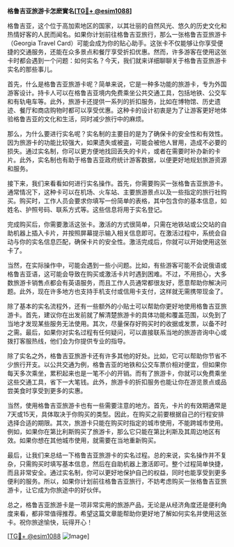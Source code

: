 **格鲁吉亚旅游卡怎麽實名[[TG💪+ @esim1088](https://t.me/s/esim1088)]**

格鲁吉亚，这个位于高加索地区的国家，以其壮丽的自然风光、悠久的历史文化和热情好客的人民而闻名。如果你计划前往格鲁吉亚旅行，那么一张格鲁吉亚旅游卡（Georgia Travel Card）可能会成为你的贴心助手。这张卡不仅能够让你享受便捷的交通服务，还能在众多景点和餐厅享受折扣优惠。然而，许多游客在使用这张卡时都会遇到一个问题：如何实名？今天，我们就来详细聊聊关于格鲁吉亚旅游卡实名的那些事儿。

首先，什么是格鲁吉亚旅游卡呢？简单来说，它是一种多功能的旅游卡，专为外国游客设计。持卡人可以在格鲁吉亚境内免费乘坐公共交通工具，包括地铁、公交车和有轨电车等。此外，旅游卡还提供一系列的折扣服务，比如在博物馆、历史遗迹、餐厅和商店购物时都可以享受优惠。这种卡的设计初衷是为了让游客更好地体验格鲁吉亚的文化和生活，同时减少旅行中的麻烦。

那么，为什么要进行实名呢？实名制的主要目的是为了确保卡的安全性和有效性。因为旅游卡的功能比较强大，如果遗失或被盗，可能会被他人冒用，造成不必要的损失。通过实名制，你可以更方便地找回丢失的卡片，或者在需要时补办新的卡片。此外，实名制也有助于格鲁吉亚政府统计游客数据，以便更好地规划旅游资源和服务。

接下来，我们来看看如何进行实名操作。首先，你需要购买一张格鲁吉亚旅游卡。通常情况下，这种卡可以在机场、火车站、主要旅游景点以及一些指定的旅行社购买。购买时，工作人员会要求你填写一份简单的表格，其中包含你的基本信息，如姓名、护照号码、联系方式等。这些信息将用于实名登记。

完成购买后，你需要激活这张卡。激活的方式很简单，只需在地铁站或公交站的自助机器上插入卡片，并按照屏幕提示输入相关信息即可。在激活过程中，系统会自动与你的实名信息匹配，确保卡片的安全性。激活完成后，你就可以开始使用这张卡了。

当然，在实际操作中，可能会遇到一些小问题。比如，有些游客可能不会说俄语或格鲁吉亚语，这可能会导致在购买或激活卡片时遇到困难。不过，不用担心，大多数旅游卡销售点都会有英语服务，而且工作人员通常都很友好，愿意帮助你解决问题。此外，现在许多地方也支持手机支付或信用卡支付，这样就无需携带现金了。

除了基本的实名流程外，还有一些额外的小贴士可以帮助你更好地使用格鲁吉亚旅游卡。首先，建议你在出发前就了解清楚旅游卡的具体功能和覆盖范围，以免到了当地才发现某些服务无法使用。其次，尽量保存好购买时的收据或发票，以备不时之需。最后，如果你对实名过程有任何疑问，可以直接联系当地的旅游咨询中心或拨打客服热线，他们会为你提供专业的指导。

除了实名之外，格鲁吉亚旅游卡还有许多其他的好处。比如，它可以帮助你节省不少旅行开支。以公共交通为例，格鲁吉亚的地铁和公交车票价相对便宜，但如果你每天多次乘坐，累积起来也是一笔不小的开销。而有了旅游卡，你就可以免费乘坐这些交通工具，省下一大笔钱。此外，旅游卡的折扣服务也能让你在游览景点或品尝美食时享受到更多的实惠。

当然，使用格鲁吉亚旅游卡也有一些需要注意的地方。首先，卡片的有效期通常是7天或15天，具体取决于你购买的类型。因此，在购买之前要根据自己的行程安排选择合适的期限。其次，旅游卡只能在购买时指定的城市使用，不能跨城市使用。例如，如果你在第比利斯购买了旅游卡，那么它只能在第比利斯及其周边地区有效。如果你想在其他城市使用，就需要在当地重新购买。

最后，让我们来总结一下格鲁吉亚旅游卡的实名过程。总的来说，实名操作并不复杂，只需购买时填写基本信息，然后在自助机器上激活即可。整个过程简单快捷，而且非常安全。通过实名制，你可以更好地保护自己的权益，同时也能享受到更多便利的服务。所以，如果你计划前往格鲁吉亚旅行，不妨考虑购买一张格鲁吉亚旅游卡，让它成为你旅途中的好伙伴。

总之，格鲁吉亚旅游卡是一项非常实用的旅游产品，无论是从经济角度还是便利角度来看，都非常值得推荐。希望这篇文章能帮助你更好地了解如何实名并使用这张卡。祝你旅途愉快，玩得开心！

[[TG💪+ @esim1088](https://t.me/s/esim1088) ![Image](https://i.postimg.cc/4NQfJmqS/Snipaste-2025-05-13-00-14-12.png)]